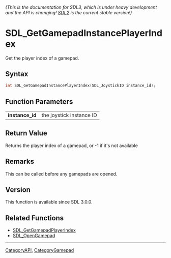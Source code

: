###### (This is the documentation for SDL3, which is under heavy development and the API is changing! [SDL2](https://wiki.libsdl.org/SDL2/) is the current stable version!)
# SDL_GetGamepadInstancePlayerIndex

Get the player index of a gamepad.

## Syntax

```c
int SDL_GetGamepadInstancePlayerIndex(SDL_JoystickID instance_id);

```

## Function Parameters

|                     |                          |
| ------------------- | ------------------------ |
| **instance_id**     | the joystick instance ID |

## Return Value

Returns the player index of a gamepad, or -1 if it's not available

## Remarks

This can be called before any gamepads are opened.

## Version

This function is available since SDL 3.0.0.

## Related Functions

* [SDL_GetGamepadPlayerIndex](SDL_GetGamepadPlayerIndex)
* [SDL_OpenGamepad](SDL_OpenGamepad)

----
[CategoryAPI](CategoryAPI), [CategoryGamepad](CategoryGamepad)


